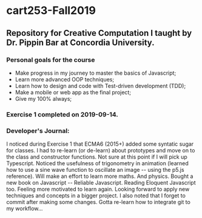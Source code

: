 # cart253-Fall2019

## Repository for Creative Computation I taught by Dr. Pippin Bar at Concordia University.

### Personal goals for the course
- Make progress in my journey to master the basics of Javascript;
- Learn more advanced OOP techniques;
- Learn how to design and code with Test-driven development (TDD);
- Make a mobile or web app as the final project;
- Give my 100% always;

### Exercise 1 completed on 2019-09-14.

### Developer's Journal:
I noticed during Exercise 1 that ECMA6 (2015+) added some syntatic sugar for classes. I had to re-learn (or de-learn) about prototypes and move on to the class and constructor functions. Not sure at this point if I will pick up Typescript. Noticed the usefulness of trigonometry in animation (learned how to use a sine wave function to oscillate an image -- using the p5.js reference).
Will make an effort to learn more maths. And physics. Bought a new book on Javascript -- Reliable Javascript. Reading Eloquent Javascript too. Feeling more motivated to learn again. Looking forward to apply new techniques and concepts in a bigger project.
I also noted that I forget to commit after making some changes. Gotta re-learn how to integrate git to my workflow...

